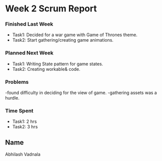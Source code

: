 # Week 2 Scrum Report 

### Finished Last Week 
- Task1: Decided for a war game with Game of Thrones theme.
- Task2: Start gathering/creating game animations.

### Planned Next Week 
- Task1: Writing State pattern for game states.
- Task2: Creating workable& code.

### Problems
-found difficulty in deciding for the view of game.
-gathering assets was a hurdle.

### Time Spent

- Task1: 2 hrs
- Task2: 3 hrs

## Name
Abhilash Vadnala
